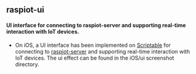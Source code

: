 ## raspiot-ui
#### UI interface for connecting to raspiot-server and supporting real-time interaction with IoT devices.
* On iOS, a UI interface has been implemented on [Scriptable](https://apps.apple.com/cn/app/scriptable/id1405459188) for connecting to [raspiot-server](https://github.com/huang-xinjie/raspiot-server) and supporting real-time interaction with IoT devices.
  The ui effect can be found in the iOS/ui screenshot directory.